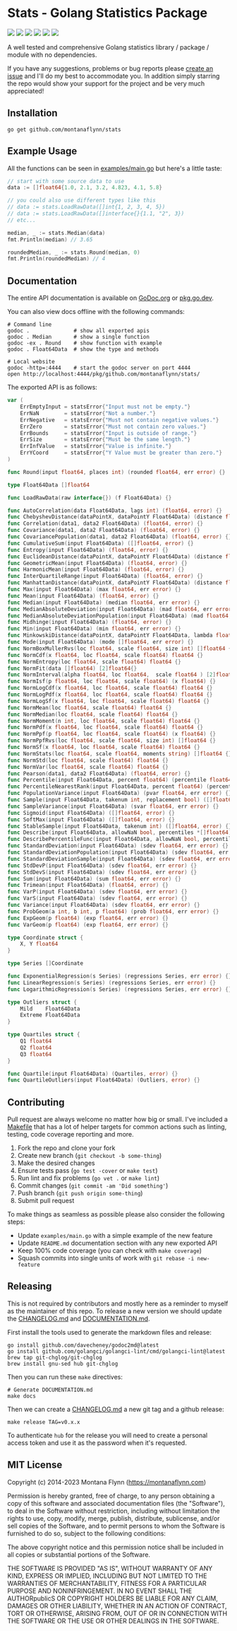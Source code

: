 # Stats - Golang Statistics Package

[![][action-svg]][action-url] [![][codecov-svg]][codecov-url] [![][goreport-svg]][goreport-url] [![][godoc-svg]][godoc-url] [![][pkggodev-svg]][pkggodev-url] [![][license-svg]][license-url]

A well tested and comprehensive Golang statistics library / package / module with no dependencies.

If you have any suggestions, problems or bug reports please [create an issue](https://github.com/montanaflynn/stats/issues) and I'll do my best to accommodate you. In addition simply starring the repo would show your support for the project and be very much appreciated!

## Installation

```
go get github.com/montanaflynn/stats
```

## Example Usage

All the functions can be seen in [examples/main.go](examples/main.go) but here's a little taste:

```go
// start with some source data to use
data := []float64{1.0, 2.1, 3.2, 4.823, 4.1, 5.8}

// you could also use different types like this
// data := stats.LoadRawData([]int{1, 2, 3, 4, 5})
// data := stats.LoadRawData([]interface{}{1.1, "2", 3})
// etc...

median, _ := stats.Median(data)
fmt.Println(median) // 3.65

roundedMedian, _ := stats.Round(median, 0)
fmt.Println(roundedMedian) // 4
```

## Documentation

The entire API documentation is available on [GoDoc.org](http://godoc.org/github.com/montanaflynn/stats) or [pkg.go.dev](https://pkg.go.dev/github.com/montanaflynn/stats).

You can also view docs offline with the following commands:

```
# Command line
godoc .              # show all exported apis
godoc . Median       # show a single function
godoc -ex . Round    # show function with example
godoc . Float64Data  # show the type and methods

# Local website
godoc -http=:4444    # start the godoc server on port 4444
open http://localhost:4444/pkg/github.com/montanaflynn/stats/
```

The exported API is as follows:

```go
var (
    ErrEmptyInput = statsError{"Input must not be empty."}
    ErrNaN        = statsError{"Not a number."}
    ErrNegative   = statsError{"Must not contain negative values."}
    ErrZero       = statsError{"Must not contain zero values."}
    ErrBounds     = statsError{"Input is outside of range."}
    ErrSize       = statsError{"Must be the same length."}
    ErrInfValue   = statsError{"Value is infinite."}
    ErrYCoord     = statsError{"Y Value must be greater than zero."}
)

func Round(input float64, places int) (rounded float64, err error) {}

type Float64Data []float64

func LoadRawData(raw interface{}) (f Float64Data) {}

func AutoCorrelation(data Float64Data, lags int) (float64, error) {}
func ChebyshevDistance(dataPointX, dataPointY Float64Data) (distance float64, err error) {}
func Correlation(data1, data2 Float64Data) (float64, error) {}
func Covariance(data1, data2 Float64Data) (float64, error) {}
func CovariancePopulation(data1, data2 Float64Data) (float64, error) {}
func CumulativeSum(input Float64Data) ([]float64, error) {}
func Entropy(input Float64Data) (float64, error) {}
func EuclideanDistance(dataPointX, dataPointY Float64Data) (distance float64, err error) {}
func GeometricMean(input Float64Data) (float64, error) {}
func HarmonicMean(input Float64Data) (float64, error) {}
func InterQuartileRange(input Float64Data) (float64, error) {}
func ManhattanDistance(dataPointX, dataPointY Float64Data) (distance float64, err error) {}
func Max(input Float64Data) (max float64, err error) {}
func Mean(input Float64Data) (float64, error) {}
func Median(input Float64Data) (median float64, err error) {}
func MedianAbsoluteDeviation(input Float64Data) (mad float64, err error) {}
func MedianAbsoluteDeviationPopulation(input Float64Data) (mad float64, err error) {}
func Midhinge(input Float64Data) (float64, error) {}
func Min(input Float64Data) (min float64, err error) {}
func MinkowskiDistance(dataPointX, dataPointY Float64Data, lambda float64) (distance float64, err error) {}
func Mode(input Float64Data) (mode []float64, err error) {}
func NormBoxMullerRvs(loc float64, scale float64, size int) []float64 {}
func NormCdf(x float64, loc float64, scale float64) float64 {}
func NormEntropy(loc float64, scale float64) float64 {}
func NormFit(data []float64) [2]float64{}
func NormInterval(alpha float64, loc float64,  scale float64 ) [2]float64 {}
func NormIsf(p float64, loc float64, scale float64) (x float64) {}
func NormLogCdf(x float64, loc float64, scale float64) float64 {}
func NormLogPdf(x float64, loc float64, scale float64) float64 {}
func NormLogSf(x float64, loc float64, scale float64) float64 {}
func NormMean(loc float64, scale float64) float64 {}
func NormMedian(loc float64, scale float64) float64 {}
func NormMoment(n int, loc float64, scale float64) float64 {}
func NormPdf(x float64, loc float64, scale float64) float64 {}
func NormPpf(p float64, loc float64, scale float64) (x float64) {}
func NormPpfRvs(loc float64, scale float64, size int) []float64 {}
func NormSf(x float64, loc float64, scale float64) float64 {}
func NormStats(loc float64, scale float64, moments string) []float64 {}
func NormStd(loc float64, scale float64) float64 {}
func NormVar(loc float64, scale float64) float64 {}
func Pearson(data1, data2 Float64Data) (float64, error) {}
func Percentile(input Float64Data, percent float64) (percentile float64, err error) {}
func PercentileNearestRank(input Float64Data, percent float64) (percentile float64, err error) {}
func PopulationVariance(input Float64Data) (pvar float64, err error) {}
func Sample(input Float64Data, takenum int, replacement bool) ([]float64, error) {}
func SampleVariance(input Float64Data) (svar float64, err error) {}
func Sigmoid(input Float64Data) ([]float64, error) {}
func SoftMax(input Float64Data) ([]float64, error) {}
func StableSample(input Float64Data, takenum int) ([]float64, error) {}
func Describe(input Float64Data, allowNaN bool, percentiles *[]float64) (*Description, error) {}
func DescribePercentileFunc(input Float64Data, allowNaN bool, percentiles *[]float64, percentileFunc func(Float64Data, float64) (float64, error)) (*Description, error)
func StandardDeviation(input Float64Data) (sdev float64, err error) {}
func StandardDeviationPopulation(input Float64Data) (sdev float64, err error) {}
func StandardDeviationSample(input Float64Data) (sdev float64, err error) {}
func StdDevP(input Float64Data) (sdev float64, err error) {}
func StdDevS(input Float64Data) (sdev float64, err error) {}
func Sum(input Float64Data) (sum float64, err error) {}
func Trimean(input Float64Data) (float64, error) {}
func VarP(input Float64Data) (sdev float64, err error) {}
func VarS(input Float64Data) (sdev float64, err error) {}
func Variance(input Float64Data) (sdev float64, err error) {}
func ProbGeom(a int, b int, p float64) (prob float64, err error) {}
func ExpGeom(p float64) (exp float64, err error) {}
func VarGeom(p float64) (exp float64, err error) {}

type Coordinate struct {
    X, Y float64
}

type Series []Coordinate

func ExponentialRegression(s Series) (regressions Series, err error) {}
func LinearRegression(s Series) (regressions Series, err error) {}
func LogarithmicRegression(s Series) (regressions Series, err error) {}

type Outliers struct {
    Mild    Float64Data
    Extreme Float64Data
}

type Quartiles struct {
    Q1 float64
    Q2 float64
    Q3 float64
}

func Quartile(input Float64Data) (Quartiles, error) {}
func QuartileOutliers(input Float64Data) (Outliers, error) {}
```

## Contributing

Pull request are always welcome no matter how big or small. I've included a [Makefile](https://github.com/montanaflynn/stats/blob/master/Makefile) that has a lot of helper targets for common actions such as linting, testing, code coverage reporting and more.

1. Fork the repo and clone your fork
2. Create new branch (`git checkout -b some-thing`)
3. Make the desired changes
4. Ensure tests pass (`go test -cover` or `make test`)
5. Run lint and fix problems (`go vet .` or `make lint`)
6. Commit changes (`git commit -am 'Did something'`)
7. Push branch (`git push origin some-thing`)
8. Submit pull request

To make things as seamless as possible please also consider the following steps:

- Update `examples/main.go` with a simple example of the new feature
- Update `README.md` documentation section with any new exported API
- Keep 100% code coverage (you can check with `make coverage`)
- Squash commits into single units of work with `git rebase -i new-feature`

## Releasing

This is not required by contributors and mostly here as a reminder to myself as the maintainer of this repo. To release a new version we should update the [CHANGELOG.md](/CHANGELOG.md) and [DOCUMENTATION.md](/DOCUMENTATION.md).

First install the tools used to generate the markdown files and release:

```
go install github.com/davecheney/godoc2md@latest
go install github.com/golangci/golangci-lint/cmd/golangci-lint@latest
brew tap git-chglog/git-chglog
brew install gnu-sed hub git-chglog
```

Then you can run these `make` directives:

```
# Generate DOCUMENTATION.md
make docs
```

Then we can create a [CHANGELOG.md](/CHANGELOG.md) a new git tag and a github release:

```
make release TAG=v0.x.x
```

To authenticate `hub` for the release you will need to create a personal access token and use it as the password when it's requested.

## MIT License

Copyright (c) 2014-2023 Montana Flynn (https://montanaflynn.com)

Permission is hereby granted, free of charge, to any person obtaining a copy of this software and associated documentation files (the "Software"), to deal in the Software without restriction, including without limitation the rights to use, copy, modify, merge, publish, distribute, sublicense, and/or sell copies of the Software, and to permit persons to whom the Software is furnished to do so, subject to the following conditions:

The above copyright notice and this permission notice shall be included in all copies or substantial portions of the Software.

THE SOFTWARE IS PROVIDED "AS IS", WITHOUT WARRANTY OF ANY KIND, EXPRESS OR IMPLIED, INCLUDING BUT NOT LIMITED TO THE WARRANTIES OF MERCHANTABILITY, FITNESS FOR A PARTICULAR PURPOSE AND NONINFRINGEMENT. IN NO EVENT SHALL THE AUTHORpublicS OR COPYRIGHT HOLDERS BE LIABLE FOR ANY CLAIM, DAMAGES OR OTHER LIABILITY, WHETHER IN AN ACTION OF CONTRACT, TORT OR OTHERWISE, ARISING FROM, OUT OF OR IN CONNECTION WITH THE SOFTWARE OR THE USE OR OTHER DEALINGS IN THE SOFTWARE.

[action-url]: https://github.com/montanaflynn/stats/actions
[action-svg]: https://img.shields.io/github/actions/workflow/status/montanaflynn/stats/go.yml

[codecov-url]: https://app.codecov.io/gh/montanaflynn/stats
[codecov-svg]: https://img.shields.io/codecov/c/github/montanaflynn/stats?token=wnw8dActnH

[goreport-url]: https://goreportcard.com/report/github.com/montanaflynn/stats
[goreport-svg]: https://goreportcard.com/badge/github.com/montanaflynn/stats

[godoc-url]: https://godoc.org/github.com/montanaflynn/stats
[godoc-svg]: https://godoc.org/github.com/montanaflynn/stats?status.svg

[pkggodev-url]: https://pkg.go.dev/github.com/montanaflynn/stats
[pkggodev-svg]: https://gistcdn.githack.com/montanaflynn/b02f1d78d8c0de8435895d7e7cd0d473/raw/17f2a5a69f1323ecd42c00e0683655da96d9ecc8/badge.svg

[license-url]: https://github.com/montanaflynn/stats/blob/master/LICENSE
[license-svg]: https://img.shields.io/badge/license-MIT-blue.svg
